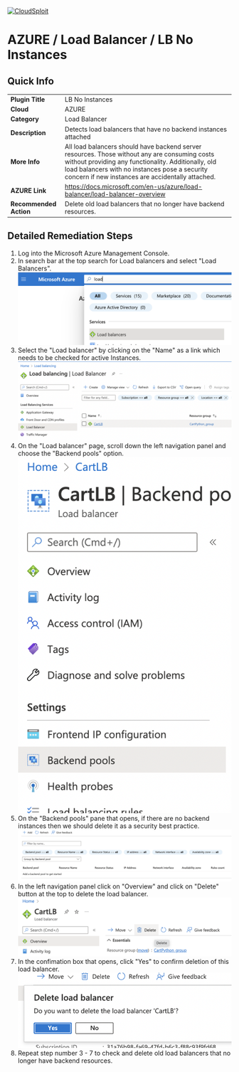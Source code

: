 [![CloudSploit](https://cloudsploit.com/img/logo-new-big-text-100.png "CloudSploit")](https://cloudsploit.com)

# AZURE / Load Balancer / LB No Instances

## Quick Info

| | |
|-|-|
| **Plugin Title** | LB No Instances |
| **Cloud** | AZURE |
| **Category** | Load Balancer |
| **Description** | Detects load balancers that have no backend instances attached |
| **More Info** | All load balancers should have backend server resources. Those without any are consuming costs without providing any functionality. Additionally, old load balancers with no instances pose a security concern if new instances are accidentally attached. |
| **AZURE Link** | https://docs.microsoft.com/en-us/azure/load-balancer/load-balancer-overview |
| **Recommended Action** | Delete old load balancers that no longer have backend resources. |

## Detailed Remediation Steps

1. Log into the Microsoft Azure Management Console.
2. In search bar at the top search for Load balancers and select "Load Balancers". </br> <img src="/resources/azure/loadbalancer/lb-no-instances/step2.png"/>
3. Select the "Load balancer" by clicking on the "Name" as a link which needs to be checked for active Instances.</br> <img src="/resources/azure/loadbalancer/lb-no-instances/step3.png"/>
4. On the "Load balancer" page, scroll down the left navigation panel and choose the "Backend pools" option. </br>  <img src="/resources/azure/loadbalancer/lb-no-instances/step4.png"/>
5. On the "Backend pools" pane that opens, if there are no backend instances then we should delete it as a security best practice.</br>  <img src="/resources/azure/loadbalancer/lb-no-instances/step5.png"/>
6. In the left navigation panel click on "Overview" and click on "Delete" button at the top to delete the load balancer.</br>  <img src="/resources/azure/loadbalancer/lb-no-instances/step6.png"/>
7. In the confimation box that opens, click "Yes" to confirm deletion of this load balancer.</br>  <img src="/resources/azure/loadbalancer/lb-no-instances/step7.png"/>
10. Repeat step number 3 - 7 to check and delete old load balancers that no longer have backend resources.
